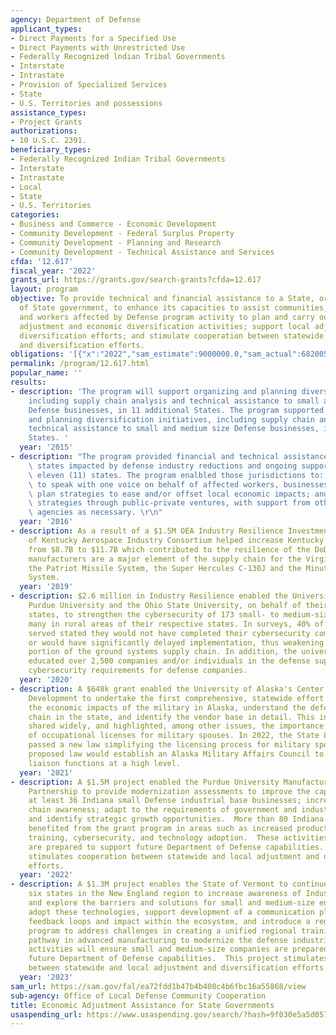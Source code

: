 ```yaml
---
agency: Department of Defense
applicant_types:
- Direct Payments for a Specified Use
- Direct Payments with Unrestricted Use
- Federally Recognized lndian Tribal Governments
- Interstate
- Intrastate
- Provision of Specialized Services
- State
- U.S. Territories and possessions
assistance_types:
- Project Grants
authorizations:
- 10 U.S.C. 2391.
beneficiary_types:
- Federally Recognized Indian Tribal Governments
- Interstate
- Intrastate
- Local
- State
- U.S. Territories
categories:
- Business and Commerce - Economic Development
- Community Development - Federal Surplus Property
- Community Development - Planning and Research
- Community Development - Technical Assistance and Services
cfda: '12.617'
fiscal_year: '2022'
grants_url: https://grants.gov/search-grants?cfda=12.617
layout: program
objective: To provide technical and financial assistance to a State, or an entity
  of State government, to enhance its capacities to assist communities, businesses,
  and workers affected by Defense program activity to plan and carry out community
  adjustment and economic diversification activities; support local adjustment and
  diversification efforts; and stimulate cooperation between statewide and local adjustment
  and diversification efforts.
obligations: '[{"x":"2022","sam_estimate":9000000.0,"sam_actual":6820057.0,"usa_spending_actual":6939170.0},{"x":"2023","sam_estimate":9900000.0,"sam_actual":0.0,"usa_spending_actual":13056065.0},{"x":"2024","sam_estimate":3000000.0,"sam_actual":0.0,"usa_spending_actual":4053463.0}]'
permalink: /program/12.617.html
popular_name: ''
results:
- description: 'The program will support organizing and planning diversification initiatives,
    including supply chain analysis and technical assistance to small and medium size
    Defense businesses, in 11 additional States. The program supported organizing
    and planning diversification initiatives, including supply chain analysis and
    technical assistance to small and medium size Defense businesses, in 11 additional
    States. '
  year: '2015'
- description: "The program provided financial and technical assistance to nine (9)\
    \ states impacted by defense industry reductions and ongoing support to another\
    \ eleven (11) states. The program enalbled those jurisdictions to: organize themselves\
    \ to speak with one voice on behalf of affected workers, businesses, and communities;\
    \ plan strategies to ease and/or offset local economic impacts; and carry out\
    \ strategies through public-private ventures, with support from other Federal\
    \ agencies as necessary. \r\n"
  year: '2016'
- description: As a result of a $1.5M OEA Industry Resilience Investment, the Commonwealth
    of Kentucky Aerospace Industry Consortium helped increase Kentucky aerospace exports
    from $8.7B to $11.7B which contributed to the resilience of the DoD supply chain.  Kentucky
    manufacturers are a major element of the supply chain for the Virginia-class submarine,
    the Patriot Missile System, the Super Hercules C-130J and the Minuteman III Missile
    System.
  year: '2019'
- description: $2.6 million in Industry Resilience enabled the University of Michigan,
    Purdue University and the Ohio State University, on behalf of their respective
    states, to strengthen the cybersecurity of 173 small- to medium-size defense suppliers,
    many in rural areas of their respective states. In surveys, 40% of the companies
    served stated they would not have completed their cybersecurity compliance project,
    or would have significantly delayed implementation, thus weakening a critical
    portion of the ground systems supply chain. In addition, the universities have
    educated over 2,500 companies and/or individuals in the defense supply chain about
    cybersecurity requirements for defense companies.
  year: '2020'
- description: A $648k grant enabled the University of Alaska's Center for Economic
    Development to undertake the first comprehensive, statewide effort to analyze
    the economic impacts of the military in Alaska, understand the defense supply
    chain in the state, and identify the vendor base in detail. This information was
    shared widely, and highlighted, among other issues, the importance of portability
    of occupational licenses for military spouses. In 2022, the State Legislature
    passed a new law simplifying the licensing process for military spouses. Another
    proposed law would establish an Alaska Military Affairs Council to focus on military
    liaison functions at a high level.
  year: '2021'
- description: A $1.5M project enabled the Purdue University Manufacturing Extension
    Partnership to provide modernization assessments to improve the capabilities of
    at least 36 Indiana small Defense industrial base businesses; increase supply
    chain awareness; adapt to the requirements of government and industry prime contractors;
    and identify strategic growth opportunities.  More than 80 Indiana companies have
    benefited from the grant program in areas such as increased productivity, workforce
    training, cybersecurity, and technology adoption.  These activities ensure companies
    are prepared to support future Department of Defense capabilities.  This project
    stimulates cooperation between statewide and local adjustment and diversification
    efforts.
  year: '2022'
- description: A $1.3M project enables the State of Vermont to continue work across
    six states in the New England region to increase awareness of Industry 4.0 technologies
    and explore the barriers and solutions for small and medium-size enterprises to
    adopt these technologies, support development of a communication plan to increase
    feedback loops and impact within the ecosystem, and introduce a regional workforce
    program to address challenges in creating a unified regional training and career
    pathway in advanced manufacturing to modernize the defense industrial base.  These
    activities will ensure small and medium-size companies are prepared to support
    future Department of Defense capabilities.  This project stimulates cooperation
    between statewide and local adjustment and diversification efforts.
  year: '2023'
sam_url: https://sam.gov/fal/ea72fdd1b47b4b408c4b6fbc16a55868/view
sub-agency: Office of Local Defense Community Cooperation
title: Economic Adjustment Assistance for State Governments
usaspending_url: https://www.usaspending.gov/search/?hash=9f030e5a5d0576ef051dfc7a10bb0433
---
```


